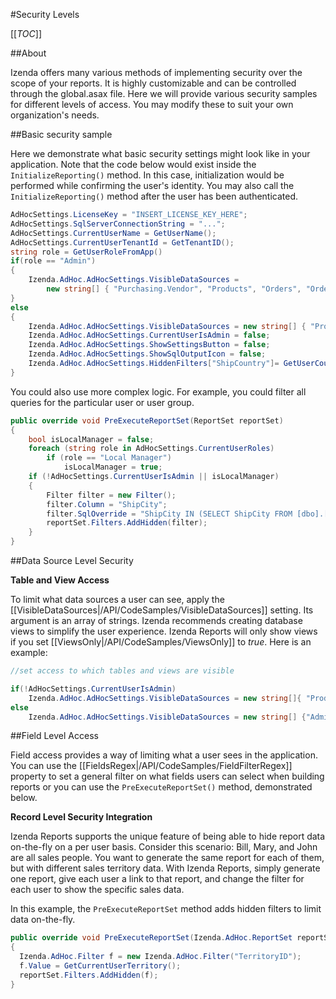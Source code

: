 #Security Levels

[[_TOC_]]

##About

Izenda offers many various methods of implementing security over the scope of your reports. It is highly customizable and can be controlled through the global.asax file. Here we will provide various security samples for different levels of access. You may modify these to suit your own organization's needs.

##Basic security sample

Here we demonstrate what basic security settings might look like in your application. Note that the code below would exist inside the ``InitializeReporting()`` method. In this case, initialization would be performed while confirming the user's identity. You may also call the ``InitializeReporting()`` method after the user has been authenticated.

```csharp
AdHocSettings.LicenseKey = "INSERT_LICENSE_KEY_HERE";
AdHocSettings.SqlServerConnectionString = "...";
AdHocSettings.CurrentUserName = GetUserName();
AdHocSettings.CurrentUserTenantId = GetTenantID();
string role = GetUserRoleFromApp()
if(role == "Admin")
{
	Izenda.AdHoc.AdHocSettings.VisibleDataSources = 
		new string[] { "Purchasing.Vendor", "Products", "Orders", "Order Details", "Customers" };
}
else
{
	Izenda.AdHoc.AdHocSettings.VisibleDataSources = new string[] { "Products", "Orders", "Customers" };
	Izenda.AdHoc.AdHocSettings.CurrentUserIsAdmin = false;
	Izenda.AdHoc.AdHocSettings.ShowSettingsButton = false;
	Izenda.AdHoc.AdHocSettings.ShowSqlOutputIcon = false;
	Izenda.AdHoc.AdHocSettings.HiddenFilters["ShipCountry"]= GetUserCountry();
}
```

You could also use more complex logic. For example, you could filter all queries for the particular user or user group.

```csharp
public override void PreExecuteReportSet(ReportSet reportSet)
{
	bool isLocalManager = false;
	foreach (string role in AdHocSettings.CurrentUserRoles)
		if (role == "Local Manager")
			isLocalManager = true;
	if (!AdHocSettings.CurrentUserIsAdmin || isLocalManager)
	{
		Filter filter = new Filter();
		filter.Column = "ShipCity";
		filter.SqlOverride = "ShipCity IN (SELECT ShipCity FROM [dbo].[Orders] WHERE ShipCountry = 'USA')";
		reportSet.Filters.AddHidden(filter);
	}
}
```

##Data Source Level Security

**Table and View Access**

To limit what data sources a user can see, apply the [[VisibleDataSources|/API/CodeSamples/VisibleDataSources]] setting. Its argument is an array of strings. Izenda recommends creating database views to simplify the user experience. Izenda Reports will only show views if you set [[ViewsOnly|/API/CodeSamples/ViewsOnly]] to _true_. Here is an example:

```csharp
//set access to which tables and views are visible

if(!AdHocSettings.CurrentUserIsAdmin) 
    Izenda.AdHoc.AdHocSettings.VisibleDataSources = new string[]{ "Products", "Categories" };
else
    Izenda.AdHoc.AdHocSettings.VisibleDataSources = new string[] {"AdminData", "Employees", "Products", "Categories"};
```

##Field Level Access

Field access provides a way of limiting what a user sees in the application. You can use the [[FieldsRegex|/API/CodeSamples/FieldFilterRegex]] property to set a general filter on what fields users can select when building reports or you can use the ``PreExecuteReportSet()`` method, demonstrated below.

**Record Level Security Integration**

Izenda Reports supports the unique feature of being able to hide report data on-the-fly on a per user basis. Consider this scenario: Bill, Mary, and John are all sales people. You want to generate the same report for each of them, but with different sales territory data. With Izenda Reports, simply generate one report, give each user a link to that report, and change the filter for each user to show the specific sales data.

In this example, the ``PreExecuteReportSet`` method adds hidden filters to limit data on-the-fly.

```csharp
public override void PreExecuteReportSet(Izenda.AdHoc.ReportSet reportSet)
{
  Izenda.AdHoc.Filter f = new Izenda.AdHoc.Filter("TerritoryID");
  f.Value = GetCurrentUserTerritory();
  reportSet.Filters.AddHidden(f);
}
```